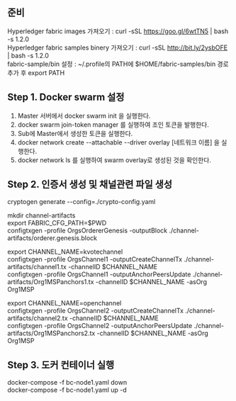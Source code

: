 ## 준비
 Hyperledger fabric images 가져오기 : curl -sSL https://goo.gl/6wtTN5 | bash -s 1.2.0 <br>
 Hyperledger fabric samples binery 가져오기 : curl -sSL http://bit.ly/2ysbOFE | bash -s 1.2.0 <br>
 fabric-sample/bin 설정 : ~/.profile의 PATH에 $HOME/fabric-samples/bin 경로 추가 후 export PATH
 
## Step 1. Docker swarm 설정

1. Master 서버에서 docker swarm init 을 실행한다.
2. docker swarm join-token manager 를 실행하여 조인 토큰을 발행한다.
3. Sub에 Master에서 생성한 토큰을 실행한다.
4. docker network create --attachable --driver overlay [네트워크 이름] 을 실행한다.
5. docker network ls 를 실행하여 swarm overlay로 생성된 것을 확인한다.

## Step 2. 인증서 생성 및 채널관련 파일 생성 

cryptogen generate --config=./crypto-config.yaml

mkdir channel-artifacts <br>
export FABRIC_CFG_PATH=$PWD <br>
configtxgen -profile OrgsOrdererGenesis -outputBlock ./channel-artifacts/orderer.genesis.block

export CHANNEL_NAME=kvotechannel <br>
configtxgen -profile OrgsChannel1 -outputCreateChannelTx ./channel-artifacts/channel1.tx -channelID $CHANNEL_NAME <br>
configtxgen -profile OrgsChannel1 -outputAnchorPeersUpdate ./channel-artifacts/Org1MSPanchors1.tx -channelID $CHANNEL_NAME -asOrg Org1MSP <br>


export CHANNEL_NAME=openchannel <br>
configtxgen -profile OrgsChannel2 -outputCreateChannelTx ./channel-artifacts/channel2.tx -channelID $CHANNEL_NAME <br>
configtxgen -profile OrgsChannel2 -outputAnchorPeersUpdate ./channel-artifacts/Org1MSPanchors2.tx -channelID $CHANNEL_NAME -asOrg Org1MSP <br>


## Step 3. 도커 컨테이너 실행
docker-compose -f bc-node1.yaml down<br>
docker-compose -f bc-node1.yaml up -d
